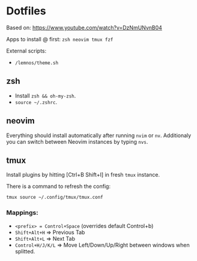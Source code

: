 # Dotfiles

Based on: https://www.youtube.com/watch?v=DzNmUNvnB04

Apps to install @ first:
`zsh neovim tmux fzf`

External scripts:
* `/lemnos/theme.sh`

## zsh
* Install `zsh && oh-my-zsh`.
* `source ~/.zshrc`.

## neovim
Everything should install automatically after running `nvim` or `nv`. Additionaly you can switch between Neovim instances by typing `nvs`.

## tmux
Install plugins by hitting [Ctrl+B Shift+I] in fresh `tmux` instance.

There is a command to refresh the config:
```sh
tmux source ~/.config/tmux/tmux.conf
```

### Mappings:
* `<prefix> = Control+Space` (overrides default Control+b<C-b>)
* `Shift+Alt+H` => Previous Tab
* `Shift+Alt+L` => Next Tab
* `Control+H/J/K/L` => Move Left/Down/Up/Right between windows when splitted.

